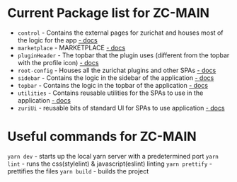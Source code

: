 # Current Package list for ZC-MAIN

- `control` - Contains the external pages for zurichat and houses most of the logic for the app
  [ - docs](./control/README.md)
- `marketplace` - MARKETPLACE
  [ - docs](./marketplace/README.md)
- `pluginHeader` - The topbar that the plugin uses (different from the topbar with the profile icon)
  [ - docs](./pluginHeader/README.md)
- `root-config` - Houses all the zurichat plugins and other SPAs
  [ - docs](./root-config/README.md)
- `sidebar` - Contains the logic in the sidebar of the application
  [ - docs](./sidebar/README.md)
- `topbar` - Contains the logic in the topbar of the application
  [ - docs](./topbar/README.md)
- `utilities` - Contains reusable utilities for the SPAs to use in the application
  [ - docs](./utilities/README.md)
- `zuriUi` - reusable bits of standard UI for SPAs to use application
  [ - docs](./zuriUi/README.md)

# Useful commands for ZC-MAIN

`yarn dev` - starts up the local yarn server with a predetermined port
`yarn lint` - runs the css(stylelint) & javascript(eslint) linting
`yarn prettify` - prettifies the files
`yarn build` - builds the project
